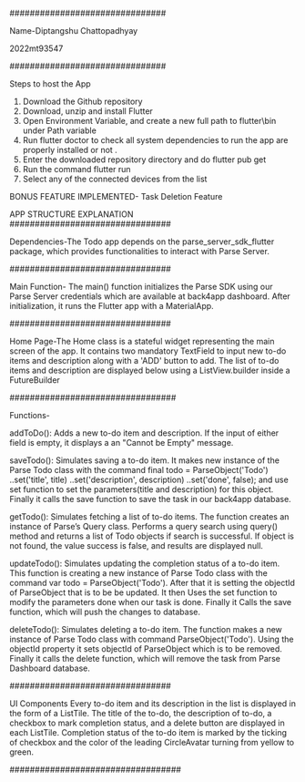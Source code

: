 ###############################

Name-Diptangshu Chattopadhyay

2022mt93547

###############################

Steps to host the App

1) Download the Github repository
2) Download, unzip and install Flutter 
3) Open Environment Variable, and create a new full path to flutter\bin under Path variable
4) Run flutter doctor to check all system dependencies to run the app are properly installed or not .
5) Enter the downloaded repository directory and do flutter pub get 
6) Run the command flutter run
7) Select any of the connected devices from the list

BONUS FEATURE IMPLEMENTED-
Task Deletion Feature

APP STRUCTURE EXPLANATION
################################

Dependencies-The Todo app depends on the parse_server_sdk_flutter package, which provides functionalities to interact with Parse Server.


################################

Main Function- The main() function initializes the Parse SDK using our Parse Server credentials which are available at back4app dashboard. After initialization, it runs the Flutter app with a MaterialApp.

################################

Home Page-The Home class is a stateful widget representing the main screen of the app. It contains two mandatory TextField to input new to-do items and description along with a 'ADD' button to add. The list of to-do items and description are displayed below using a ListView.builder inside a FutureBuilder

#################################

Functions-

addToDo(): Adds a new to-do item and description. If the input of either field is empty, it displays a an "Cannot be Empty" message.

saveTodo(): Simulates saving a to-do item. It makes new instance of the Parse Todo class with the command final todo = ParseObject('Todo')
      ..set('title', title)
      ..set('description', description)
      ..set('done', false);
and use set function to set the parameters(title and description) for this object. Finally it calls the save function to save the task in our back4app database.

getTodo(): Simulates fetching a list of to-do items. The function creates an instance of Parse’s Query class. Performs a query search using query() method and returns a list of Todo objects if search is successful. If object is not found, the value success is false, and results are displayed null.

updateTodo(): Simulates updating the completion status of a to-do item. This function is creating a new instance of Parse Todo class with the command var todo = ParseObject('Todo').
After that it is setting the objectId of ParseObject that is to be be updated. It then Uses the set function to modify the parameters done when our task is done. Finally it Calls the save function, which will push the changes to database.

deleteTodo(): Simulates deleting a to-do item. The function makes a new instance of Parse Todo class with command ParseObject('Todo').
Using the objectId property it sets objectId of ParseObject which is to be removed. Finally it calls the delete function, which will remove the task from Parse Dashboard database.

################################

UI Components
Every to-do item and its description in the list is displayed in the form of a  ListTile.
The title of the to-do, the description of to-do, a checkbox to mark completion status, and a delete button are displayed in each ListTile.
Completion status of the to-do item is marked by the ticking of checkbox and the color of the leading CircleAvatar turning from yellow to green.

##################################







